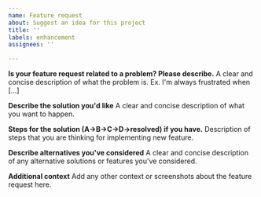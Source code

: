 ```yaml
---
name: Feature request
about: Suggest an idea for this project
title: ''
labels: enhancement
assignees: ''

---
```


**Is your feature request related to a problem? Please describe.**
A clear and concise description of what the problem is. Ex. I'm always frustrated when [...]

**Describe the solution you'd like**
A clear and concise description of what you want to happen.

**Steps for the solution (A→B→C→D→resolved) if you have.**
Description of steps that you are thinking for implementing new feature.

**Describe alternatives you've considered**
A clear and concise description of any alternative solutions or features you've considered.

**Additional context**
Add any other context or screenshots about the feature request here.
